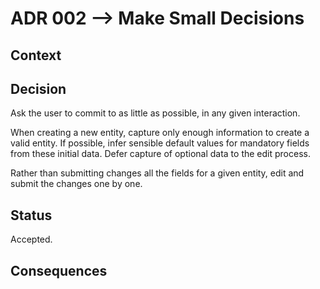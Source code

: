 # ADR 002 --> Make Small Decisions

## Context



## Decision

Ask the user to commit to as little as possible, in any given interaction.

When creating a new entity, capture only enough information to create a valid entity. If possible, infer sensible default values for mandatory fields from these initial data. Defer capture of optional data to the edit process.

Rather than submitting changes all the fields for a given entity, edit and submit the changes one by one.

## Status

Accepted.

## Consequences

